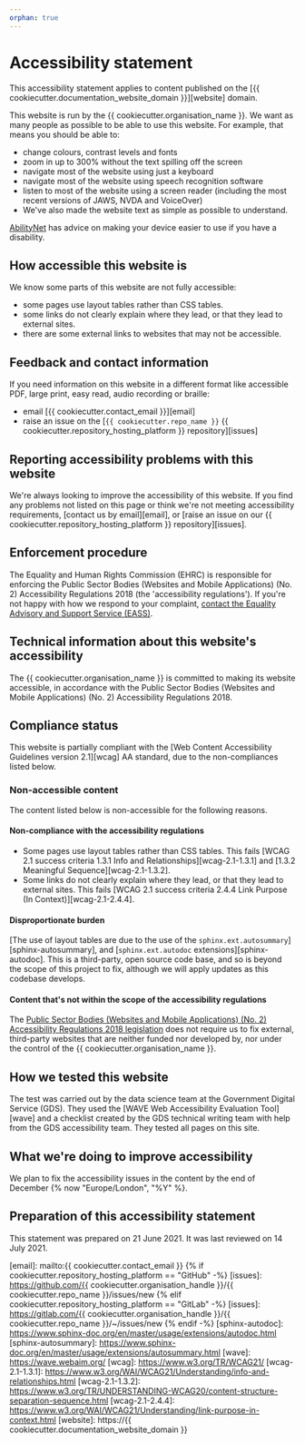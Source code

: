 ```yaml
---
orphan: true
---
```

# Accessibility statement

This accessibility statement applies to content published on the
[{{ cookiecutter.documentation_website_domain }}][website] domain.

This website is run by the {{ cookiecutter.organisation_name }}. We want as many people
as possible to be able to use this website. For example, that means you should be able
to:

- change colours, contrast levels and fonts
- zoom in up to 300% without the text spilling off the screen
- navigate most of the website using just a keyboard
- navigate most of the website using speech recognition software
- listen to most of the website using a screen reader (including the most recent
  versions of JAWS, NVDA and VoiceOver)
- We've also made the website text as simple as possible to understand.

[AbilityNet][abilitynet] has advice on making your device easier to use if you have a
disability.

## How accessible this website is

We know some parts of this website are not fully accessible:

- some pages use layout tables rather than CSS tables.
- some links do not clearly explain where they lead, or that they lead to external
  sites.
- there are some external links to websites that may not be accessible.

## Feedback and contact information

If you need information on this website in a different format like accessible PDF,
large print, easy read, audio recording or braille:

- email [{{ cookiecutter.contact_email }}][email]
- raise an issue on the [`{{ cookiecutter.repo_name }}` {{ cookiecutter.repository_hosting_platform }} repository][issues]

## Reporting accessibility problems with this website

We're always looking to improve the accessibility of this website. If you find any
problems not listed on this page or think we're not meeting accessibility requirements,
[contact us by email][email], or [raise an issue on our {{ cookiecutter.repository_hosting_platform }}
repository][issues].

## Enforcement procedure

The Equality and Human Rights Commission (EHRC) is responsible for enforcing the Public
Sector Bodies (Websites and Mobile Applications) (No. 2) Accessibility Regulations 2018
(the 'accessibility regulations'). If you're not happy with how we respond to your
complaint, [contact the Equality Advisory and Support Service (EASS)][eass].

## Technical information about this website's accessibility

The {{ cookiecutter.organisation_name }} is committed to making its website accessible,
in accordance with the Public Sector Bodies (Websites and Mobile Applications) (No. 2)
Accessibility Regulations 2018.

## Compliance status

This website is partially compliant with the [Web Content Accessibility Guidelines
version 2.1][wcag] AA standard, due to the non-compliances listed below.

### Non-accessible content

The content listed below is non-accessible for the following reasons.

#### Non-compliance with the accessibility regulations

- Some pages use layout tables rather than CSS tables. This fails [WCAG 2.1 success
  criteria 1.3.1 Info and Relationships][wcag-2.1-1.3.1] and [1.3.2 Meaningful
  Sequence][wcag-2.1-1.3.2].
- Some links do not clearly explain where they lead, or that they lead to external
  sites. This fails [WCAG 2.1 success criteria 2.4.4 Link Purpose (In
  Context)][wcag-2.1-2.4.4].

#### Disproportionate burden

[The use of layout tables are due to the use of the
`sphinx.ext.autosummary`][sphinx-autosummary], and [`sphinx.ext.autodoc`
extensions][sphinx-autodoc]. This is a third-party, open source code base, and so is
beyond the scope of this project to fix, although we will apply updates as this
codebase develops.

#### Content that's not within the scope of the accessibility regulations

The [Public Sector Bodies (Websites and Mobile Applications) (No. 2) Accessibility
Regulations 2018 legislation][accessibility-legislation] does not require us to fix
external, third-party websites that are neither funded nor developed by, nor under the
control of the {{ cookiecutter.organisation_name }}.

## How we tested this website

The test was carried out by the data science team at the Government Digital Service
(GDS). They used the [WAVE Web Accessibility Evaluation Tool][wave] and a checklist
created by the GDS technical writing team with help from the GDS accessibility team.
They tested all pages on this site.

## What we're doing to improve accessibility

We plan to fix the accessibility issues in the content by the end of December {% now "Europe/London", "%Y" %}.

## Preparation of this accessibility statement

This statement was prepared on 21 June 2021. It was last reviewed on 14 July 2021.

[abilitynet]: https://mcmw.abilitynet.org.uk/
[accessibility-legislation]: https://www.legislation.gov.uk/uksi/2018/952/regulation/4/made
[eass]: https://www.equalityadvisoryservice.com/
[email]: mailto:{{ cookiecutter.contact_email }}
{% if cookiecutter.repository_hosting_platform == "GitHub" -%}
[issues]: https://github.com/{{ cookiecutter.organisation_handle }}/{{ cookiecutter.repo_name }}/issues/new
{% elif cookiecutter.repository_hosting_platform == "GitLab" -%}
[issues]: https://gitlab.com/{{ cookiecutter.organisation_handle }}/{{ cookiecutter.repo_name }}/~/issues/new
{% endif -%}
[sphinx-autodoc]: https://www.sphinx-doc.org/en/master/usage/extensions/autodoc.html
[sphinx-autosummary]: https://www.sphinx-doc.org/en/master/usage/extensions/autosummary.html
[wave]: https://wave.webaim.org/
[wcag]: https://www.w3.org/TR/WCAG21/
[wcag-2.1-1.3.1]: https://www.w3.org/WAI/WCAG21/Understanding/info-and-relationships.html
[wcag-2.1-1.3.2]: https://www.w3.org/TR/UNDERSTANDING-WCAG20/content-structure-separation-sequence.html
[wcag-2.1-2.4.4]: https://www.w3.org/WAI/WCAG21/Understanding/link-purpose-in-context.html
[website]: https://{{ cookiecutter.documentation_website_domain }}
